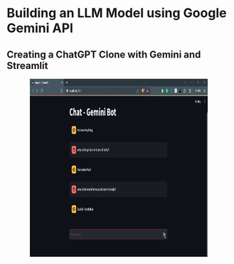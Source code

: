 # Building an LLM Model using Google Gemini API
## Creating a ChatGPT Clone with Gemini and Streamlit

<div align="center">
    <img src="output.png" alt="Logo" width="400" height="400">
</div>
